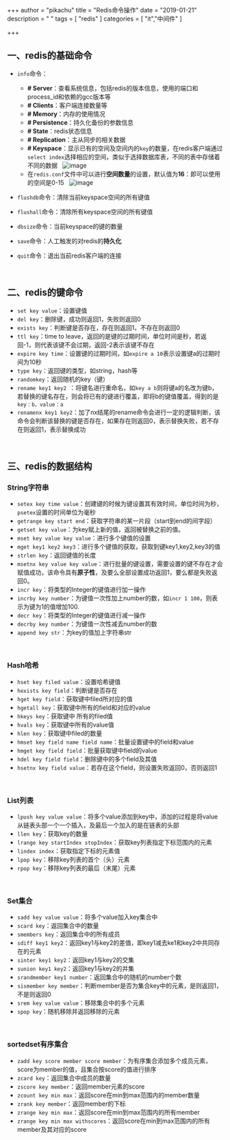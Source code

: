 +++
author = "pikachu"
title = "Redis命令操作"
date = "2019-01-21"
description = " "
tags = [
	"redis"
]
categories = [
    "it","中间件"
]

+++


## 一、redis的基础命令
- `info`命令：
    - **# Server**：查看系统信息，包括redis的版本信息，使用的端口和process_id和依赖的gcc版本等
    - **# Clients**：客户端连接数量等
    - **# Memory**：内存的使用情况
    - **# Persistence**：持久化备份的参数信息
    - **# State**：redis状态信息
    - **# Replication**：主从同步的相关数据
    - **# Keyspace**：显示已有的空间及空间内的`key`的数量，在redis客户端通过`select index`选择相应的空间，类似于选择数据库表，不同的表中存储着不同的数据
    &nbsp;
    ![image](https://user-images.githubusercontent.com/38284818/51439443-2aac2200-1cf5-11e9-92f0-a42cf3b6a03f.png)
    - 在`redis.conf`文件中可以进行**空间数量**的设置，默认值为**16**：即可以使用的空间是0-15
    &nbsp;
    ![image](https://user-images.githubusercontent.com/38284818/51439386-6abed500-1cf4-11e9-983c-08fa3888b5d2.png)

- `flushdb`命令：清除当前keyspace空间的所有键值
- `flushall`命令：清除所有keyspace空间的所有键值
- `dbsize`命令：当前keyspace的键的数量
- `save`命令：人工触发的对redis的**持久化**
- `quit`命令：退出当前redis客户端的连接

&nbsp;

## 二、redis的键命令
- `set key value`：设置键值
- `del key`：删除键，成功则返回1，失败则返回0
- `exists key`：判断键是否存在，存在则返回1，不存在则返回0
- `ttl key`：time to leave，返回的是键的过期时间，单位时间是秒，若返回-1，则代表该键不会过期，返回-2表示该键不存在
- `expire key time`：设置键的过期时间，如`expire a 10`表示设置键a的过期时间为10秒
- `type key`：返回键的类型，如string，hash等
- `randomkey`：返回随机的key（键）
- `rename key1 key2 `：将键名进行重命名，如`key a b`则将键a的名改为键b，若替换的键名存在，则会将已有的键进行覆盖，即将b的键值覆盖，得到的是`key：b，value：a`
- `renamenx key1 key2`：加了nx结尾的rename命令会进行一定的逻辑判断，该命令会判断该替换的键是否存在，如果存在则返回0，表示替换失败，若不存在则返回1，表示替换成功

&nbsp;

## 三、redis的数据结构

### String字符串
- `setex key time value`：创建键的时候为键设置其有效时间，单位时间为秒，`psetex`设置的时间单位为毫秒
- `getrange key start end`：获取字符串的某一片段（start到end的间字段）
- `getset key value`：为key赋上新的值，返回被替换之前的值。
- `mset key value key value`：进行多个键值的设置
- `mget key1 key2 key3`：进行多个键值的获取，获取到键key1,key2,key3的值
- `strlen key`：返回键值的长度
- `msetnx key value key value`：进行批量的键设置，需要设置的键不存在才会赋值成功，该命令具有**原子性**，及要么全部设置成功返回1，要么都是失败返回0。
- `incr key`：将类型的Integer的键值进行加一操作
- `incrby key number`：为键值一次性加上number的数，如`incr 1 100`，则表示为键为1的值增加100.
- `decr key`：将类型的Integer的键值进行减一操作
- `decrby key number`：为键值一次性减去number的数
- `append key str`：为key的值加上字符串str

&nbsp;

### Hash哈希
- `hset key filed value`：设置哈希键值
- `hexists key field`：判断键是否存在
- `hget key field`：获取键中filed所对应的值
- `hgetall key`：获取键中所有的field和对应的value
- `hkeys key`：获取键中 所有的filed值
- `hvals key`：获取键中所有的value值
- `hlen key`：获取键中filed的数量
- `hmset key field name field name`：批量设置键中的field和value
- `hmget key field field`：批量获取键中field的value
- `hdel key field field`：删除键中的多个field及其值
- `hsetnx key field value`：若存在这个field，则设置失败返回0，否则返回1

&nbsp;

### List列表
- `lpush key value value`：将多个value添加到key中，添加的过程是将value从链表头部一个一个插入，及最后一个加入的是在链表的头部
- `llen key`：获取key的数量
- `lrange key startIndex stopIndex`：获取key列表指定下标范围内的元素
- `lindex index`：获取指定下标的元素值
- `lpop key`：移除key列表的首个（头）元素
- `rpop key`：移除key列表的最后（末尾）元素

&nbsp;

### Set集合
- `sadd key value value`：将多个value加入key集合中
- `scard key`：返回集合中的数量
- `smembers key`：返回集合中的所有成员
- `sdiff key1 key2`：返回key1与key2的差值，即key1减去ke1和key2中共同存在的元素
- `sinter key1 key2`：返回key1与key2的交集
- `sunion key1 key2`：返回key1与key2的并集
- `srandmember key1 number`：返回集合中的随机的number个数
- `sismember key member`：判断member是否为集合key中的元素，是则返回1，不是则返回0
- `srem key value value`：移除集合中的多个元素
- `spop key`：随机移除并返回移除的元素

&nbsp;

### sortedset有序集合
- `zadd key score member score member`：为有序集合添加多个成员元素，score为member的值，且集合按score的值进行排序
- `zcard key`：返回集合中成员的数量
- `zscore key member`：返回member元素的score
- `zcount key min max`：返回score在min到max范围内的member数量
- `zrank key member`：返回member的下标
- `zrange key min max`：返回score在min到max范围内的所有member
- `zrange key min max withscores`：返回score在min到max范围内的所有member及其对应的score

